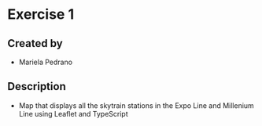 # Exercise 1

## Created by
- Mariela Pedrano

## Description
- Map that displays all the skytrain stations in the Expo Line and Millenium Line using Leaflet and TypeScript